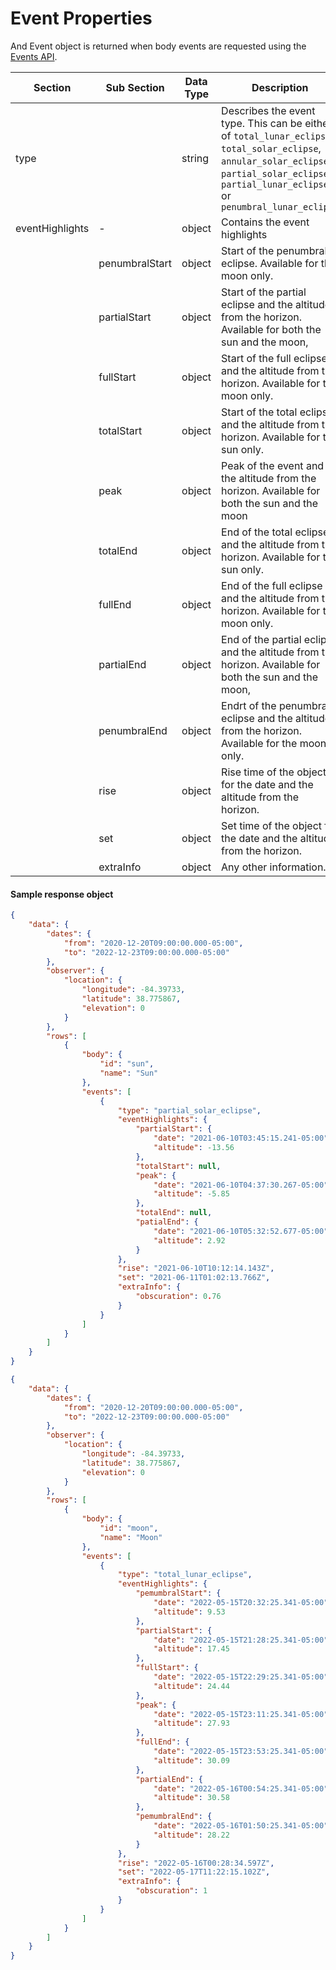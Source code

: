 # Event Properties

And Event object is returned when body events are requested using the[ Events API](https://docs.astronomyapi.com/endpoints/bodies/events).

<table><thead><tr><th width="166">Section</th><th width="162">Sub Section</th><th width="113">Data Type</th><th>Description</th></tr></thead><tbody><tr><td>type</td><td></td><td>string</td><td>Describes the event type. This can be either of <code>total_lunar_eclipse</code>, <code>total_solar_eclipse</code>, <code>annular_solar_eclipse</code>, <code>partial_solar_eclipse</code>, <code>partial_lunar_eclipse</code> or <code>penumbral_lunar_eclipse</code></td></tr><tr><td>eventHighlights</td><td>-</td><td>object</td><td>Contains the event highlights</td></tr><tr><td></td><td>penumbralStart</td><td>object</td><td>Start of the penumbral eclipse. Available for the moon only.</td></tr><tr><td></td><td>partialStart</td><td>object</td><td>Start of the partial eclipse and the altitude from the horizon. Available for both the sun and the moon,</td></tr><tr><td></td><td>fullStart</td><td>object</td><td>Start of the full eclipse and the altitude from the horizon. Available for the moon only.</td></tr><tr><td></td><td>totalStart</td><td>object</td><td>Start of the total eclipse and the altitude from the horizon. Available for the sun only.</td></tr><tr><td></td><td>peak</td><td>object</td><td>Peak of the event and the altitude from the horizon. Available for both the sun and the moon</td></tr><tr><td></td><td>totalEnd</td><td>object</td><td>End of the total eclipse and the altitude from the horizon. Available for the sun only.</td></tr><tr><td></td><td>fullEnd</td><td>object</td><td>End of the full eclipse and the altitude from the horizon. Available for the moon only.</td></tr><tr><td></td><td>partialEnd</td><td>object</td><td>End of the partial eclipse and the altitude from the horizon. Available for both the sun and the moon,</td></tr><tr><td></td><td>penumbralEnd</td><td>object</td><td>Endrt of the penumbral eclipse and the altitude from the horizon. Available for the moon only.</td></tr><tr><td></td><td>rise</td><td>object</td><td>Rise time of the object for the date and the altitude from the horizon.</td></tr><tr><td></td><td>set</td><td>object</td><td>Set time of the object for the date and the altitude from the horizon.</td></tr><tr><td></td><td>extraInfo</td><td>object</td><td>Any other information.</td></tr></tbody></table>

#### Sample response object

```json
{
    "data": {
        "dates": {
            "from": "2020-12-20T09:00:00.000-05:00",
            "to": "2022-12-23T09:00:00.000-05:00"
        },
        "observer": {
            "location": {
                "longitude": -84.39733,
                "latitude": 38.775867,
                "elevation": 0
            }
        },
        "rows": [
            {
                "body": {
                    "id": "sun",
                    "name": "Sun"
                },
                "events": [
                    {
                        "type": "partial_solar_eclipse",
                        "eventHighlights": {
                            "partialStart": {
                                "date": "2021-06-10T03:45:15.241-05:00",
                                "altitude": -13.56
                            },
                            "totalStart": null,
                            "peak": {
                                "date": "2021-06-10T04:37:30.267-05:00",
                                "altitude": -5.85
                            },
                            "totalEnd": null,
                            "patialEnd": {
                                "date": "2021-06-10T05:32:52.677-05:00",
                                "altitude": 2.92
                            }
                        },
                        "rise": "2021-06-10T10:12:14.143Z",
                        "set": "2021-06-11T01:02:13.766Z",
                        "extraInfo": {
                            "obscuration": 0.76
                        }
                    }
                ]
            }
        ]
    }
}
```

```json
{
    "data": {
        "dates": {
            "from": "2020-12-20T09:00:00.000-05:00",
            "to": "2022-12-23T09:00:00.000-05:00"
        },
        "observer": {
            "location": {
                "longitude": -84.39733,
                "latitude": 38.775867,
                "elevation": 0
            }
        },
        "rows": [
            {
                "body": {
                    "id": "moon",
                    "name": "Moon"
                },
                "events": [
                    {
                        "type": "total_lunar_eclipse",
                        "eventHighlights": {
                            "pemumbralStart": {
                                "date": "2022-05-15T20:32:25.341-05:00",
                                "altitude": 9.53
                            },
                            "partialStart": {
                                "date": "2022-05-15T21:28:25.341-05:00",
                                "altitude": 17.45
                            },
                            "fullStart": {
                                "date": "2022-05-15T22:29:25.341-05:00",
                                "altitude": 24.44
                            },
                            "peak": {
                                "date": "2022-05-15T23:11:25.341-05:00",
                                "altitude": 27.93
                            },
                            "fullEnd": {
                                "date": "2022-05-15T23:53:25.341-05:00",
                                "altitude": 30.09
                            },
                            "partialEnd": {
                                "date": "2022-05-16T00:54:25.341-05:00",
                                "altitude": 30.58
                            },
                            "pemumbralEnd": {
                                "date": "2022-05-16T01:50:25.341-05:00",
                                "altitude": 28.22
                            }
                        },
                        "rise": "2022-05-16T00:28:34.597Z",
                        "set": "2022-05-17T11:22:15.102Z",
                        "extraInfo": {
                            "obscuration": 1
                        }
                    }
                ]
            }
        ]
    }
}
```
